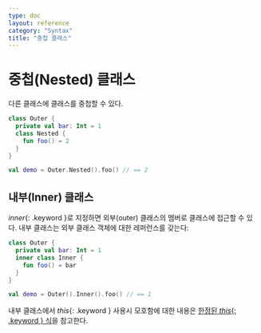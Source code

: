 ```yaml
---
type: doc
layout: reference
category: "Syntax"
title: "중첩 클래스"
---
```


# 중첩(Nested) 클래스

다른 클래스에 클래스를 중첩할 수 있다.

``` kotlin
class Outer {
  private val bar: Int = 1
  class Nested {
    fun foo() = 2
  }
}

val demo = Outer.Nested().foo() // == 2
```

## 내부(Inner) 클래스

*inner*{: .keyword }로 지정하면 외부(outer) 클래스의 멤버로 클래스에 접근할 수 있다. 내부 클래스는 외부 클래스 객체에 대한 레퍼런스를 갖는다:

``` kotlin
class Outer {
  private val bar: Int = 1
  inner class Inner {
    fun foo() = bar
  }
}

val demo = Outer().Inner().foo() // == 1
```

내부 클래스에서 *this*{: .keyword } 사용시 모호함에 대한 내용은 [한정된 *this*{: .keyword } 식](this-expressions.html)을 참고한다.
